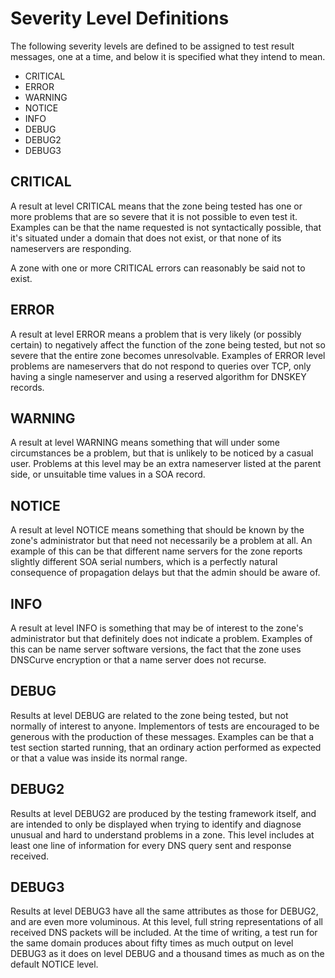 # Severity Level Definitions

The following severity levels are defined to be assigned to test result messages, one
at a time, and below it is specified what they intend to mean.

* CRITICAL
* ERROR
* WARNING
* NOTICE
* INFO
* DEBUG
* DEBUG2
* DEBUG3


## CRITICAL

A result at level CRITICAL means that the zone being tested has one or more problems
that are so severe that it is not possible to even test it. Examples can be that the
name requested is not syntactically possible, that it's situated under a domain that
does not exist, or that none of its nameservers are responding.
    
A zone with one or more CRITICAL errors can reasonably be said not to exist.


## ERROR

A result at level ERROR means a problem that is very likely (or possibly certain) to
negatively affect the function of the zone being tested, but not so severe that the
entire zone becomes unresolvable. Examples of ERROR level problems are nameservers
that do not respond to queries over TCP, only having a single nameserver and using a
reserved algorithm for DNSKEY records.


## WARNING

A result at level WARNING means something that will under some circumstances be a
problem, but that is unlikely to be noticed by a casual user. Problems at this level
may be an extra nameserver listed at the parent side, or unsuitable time values in a
SOA record.


## NOTICE

A result at level NOTICE means something that should be known by the zone's
administrator but that need not necessarily be a problem at all. An example of this
can be that different name servers for the zone reports slightly different SOA serial
numbers, which is a perfectly natural consequence of propagation delays but that the
admin should be aware of.


## INFO

A result at level INFO is something that may be of interest to the zone's administrator
but that definitely does not indicate a problem. Examples of this can be name server
software versions, the fact that the zone uses DNSCurve encryption or that a name server
does not recurse.


## DEBUG

Results at level DEBUG are related to the zone being tested, but not normally of
interest to anyone. Implementors of tests are encouraged to be generous with the
production of these messages. Examples can be that a test section started running, that
an ordinary action performed as expected or that a value was inside its normal range.


## DEBUG2

Results at level DEBUG2 are produced by the testing framework itself, and are intended
to only be displayed when trying to identify and diagnose unusual and hard to understand
problems in a zone. This level includes at least one line of information for every DNS
query sent and response received.


## DEBUG3

Results at level DEBUG3 have all the same attributes as those for DEBUG2, and are
even more voluminous. At this level, full string representations of all received
DNS packets will be included. At the time of writing, a test run for the same domain
produces about fifty times as much output on level DEBUG3 as it does on level DEBUG
and a thousand times as much as on the default NOTICE level.
